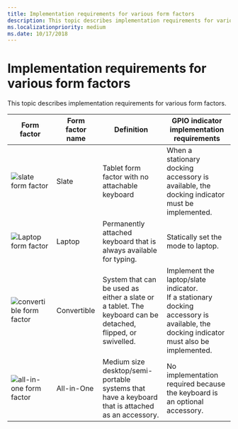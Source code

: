 ```yaml
---
title: Implementation requirements for various form factors
description: This topic describes implementation requirements for various form factors.
ms.localizationpriority: medium
ms.date: 10/17/2018
---
```


# Implementation requirements for various form factors

This topic describes implementation requirements for various form factors.

|Form factor|Form factor name|Definition|GPIO indicator implementation requirements|
|----|----|----|----|
|![slate form factor](images/slate.jpg)|Slate|Tablet form factor with no attachable keyboard|When a stationary docking accessory is available, the docking indicator must be implemented.|
|![Laptop form factor](images/laptop.jpg)|Laptop|Permanently attached keyboard that is always available for typing.|Statically set the mode to laptop.|
|![convertible form factor](images/convertible.jpg)|Convertible|System that can be used as either a slate or a tablet. The keyboard can be detached, flipped, or swivelled.|Implement the laptop/slate indicator.</br>If a stationary docking accessory is available, the docking indicator must also be implemented.|
|![all-in-one form factor](images/allinone.jpg)|All-in-One|Medium size desktop/semi-portable systems that have a keyboard that is attached as an accessory.|No implementation required because the keyboard is an optional accessory.|
